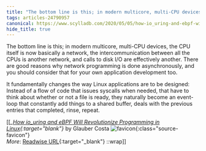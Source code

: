 ```yaml
---
title: "The bottom line is this; in modern multicore, multi-CPU devices, ..."
tags: articles-24790957
canonical: https://www.scylladb.com/2020/05/05/how-io_uring-and-ebpf-will-revolutionize-programming-in-linux/
hide_title: true
---
```


The bottom line is this; in modern multicore, multi-CPU devices, the CPU itself is now basically a network, the intercommunication between all the CPUs is another network, and calls to disk I/O are effectively another. There are good reasons why network programming is done asynchronously, and you should consider that for your own application development too.

It fundamentally changes the way Linux applications are to be designed: Instead of a flow of code that issues syscalls when needed, that have to think about whether or not a file is ready, they naturally become an event-loop that constantly add things to a shared buffer, deals with the previous entries that completed, rinse, repeat.


[[<cite>_[How io_uring and eBPF Will Revolutionize Programming in Linux](https://www.scylladb.com/2020/05/05/how-io_uring-and-ebpf-will-revolutionize-programming-in-linux/){:target="_blank"}_</cite> by Glauber Costa ![favicon](https://s2.googleusercontent.com/s2/favicons?domain=www.scylladb.com){:class="source-favicon"}<br>
_More_: [Readwise URL](https://readwise.io/open/482766807){:target="_blank"}
::wrap]]